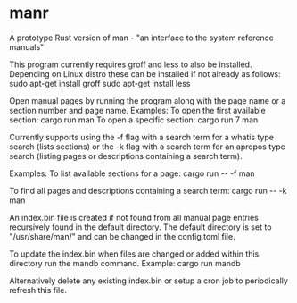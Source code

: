 # manr
A prototype Rust version of man - "an interface to the system reference manuals"

This program currently requires groff and less to also be installed. 
Depending on Linux distro these can be installed if not already as follows:
sudo apt-get install groff
sudo apt-get install less

Open manual pages by running the program along with the page name or a section number and page name.
Examples:
To open the first available section:
cargo run man
To open a specific section:
cargo run 7 man

Currently supports using the -f flag with a search term for a whatis type search (lists sections) or the -k flag with a search term for an apropos type search (listing pages or descriptions containing a search term).

Examples: 
To list available sections for a page:
cargo run -- -f man

To find all pages and descriptions containing a search term:
cargo run -- -k man

An index.bin file is created if not found from all manual page entries recursively found in the default directory. The default directory is set to "/usr/share/man/" and can be changed in the config.toml file.

To update the index.bin when files are changed or added within this directory run the mandb command.
Example:
cargo run mandb

Alternatively delete any existing index.bin or setup a cron job to periodically refresh this file.

